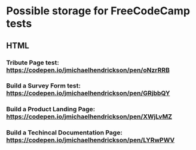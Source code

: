 # Possible storage for FreeCodeCamp tests
## HTML
### Tribute Page test: https://codepen.io/jmichaelhendrickson/pen/oNzrRRB
### Build a Survey Form test: https://codepen.io/jmichaelhendrickson/pen/GRjbbQY
### Build a Product Landing Page: https://codepen.io/jmichaelhendrickson/pen/XWjLvMZ
### Build a Techincal Documentation Page: https://codepen.io/jmichaelhendrickson/pen/LYRwPWV
